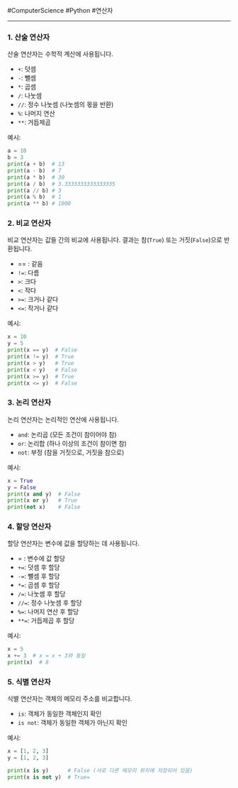 #ComputerScience #Python #연산자

---
### 1. 산술 연산자

산술 연산자는 수학적 계산에 사용됩니다.

- `+`: 덧셈
- `-`: 뺄셈
- `*`: 곱셈
- `/`: 나눗셈
- `//`: 정수 나눗셈 (나눗셈의 몫을 반환)
- `%`: 나머지 연산
- `**`: 거듭제곱

예시:
```python
a = 10
b = 3
print(a + b)  # 13 
print(a - b)  # 7 
print(a * b)  # 30 
print(a / b)  # 3.3333333333333335 
print(a // b) # 3 
print(a % b)  # 1 
print(a ** b) # 1000
```
### 2. 비교 연산자

비교 연산자는 값들 간의 비교에 사용됩니다. 결과는 참(`True`) 또는 거짓(`False`)으로 반환됩니다.

- == : 같음
- `!=`: 다름
- `>`: 크다
- `<`: 작다
- `>=`: 크거나 같다
- `<=`: 작거나 같다

예시:
```python
x = 10
y = 5 
print(x == y)  # False 
print(x != y)  # True 
print(x > y)   # True 
print(x < y)   # False
print(x >= y)  # True 
print(x <= y)  # False
```
### 3. 논리 연산자

논리 연산자는 논리적인 연산에 사용됩니다.

- `and`: 논리곱 (모든 조건이 참이어야 참)
- `or`: 논리합 (하나 이상의 조건이 참이면 참)
- `not`: 부정 (참을 거짓으로, 거짓을 참으로)

예시: 
```python
x = True
y = False 
print(x and y)  # False 
print(x or y)   # True
print(not x)    # False
```
### 4. 할당 연산자

할당 연산자는 변수에 값을 할당하는 데 사용됩니다.

- = : 변수에 값 할당
- `+=`: 덧셈 후 할당
- `-=`: 뺄셈 후 할당
- `*=`: 곱셈 후 할당
- `/=`: 나눗셈 후 할당
- `//=`: 정수 나눗셈 후 할당
- `%=`: 나머지 연산 후 할당
- `**=`: 거듭제곱 후 할당

예시:
```python
x = 5 
x += 3  # x = x + 3와 동일 
print(x)  # 8
```
### 5. 식별 연산자

식별 연산자는 객체의 메모리 주소를 비교합니다.

- `is`: 객체가 동일한 객체인지 확인
- `is not`: 객체가 동일한 객체가 아닌지 확인

예시:
```python
x = [1, 2, 3]
y = [1, 2, 3]

print(x is y)      # False (서로 다른 메모리 위치에 저장되어 있음)
print(x is not y)  # True=
```
